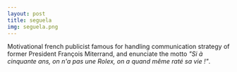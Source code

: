 ```yaml
---
layout: post
title: seguela
img: seguela.png
---
```

Motivational french publicist famous for handling communication strategy of former President François Miterrand, and enunciate the motto _"Si à cinquante ans, on n'a pas une Rolex, on a quand même raté sa vie !"_.
